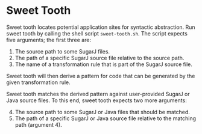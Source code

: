 Sweet Tooth
===========

Sweet tooth locates potential application sites for syntactic abstraction.
Run sweet tooth by calling the shell script `sweet-tooth.sh`.
The script expects five arguments; the first three are:

1. The source path to some SugarJ files.
2. The path of a specific SugarJ source file relative to the source path.
3. The name of a transformation rule that is part of the SugarJ source file.

Sweet tooth will then derive a pattern for code that can be generated
by the given transformation rule.

Sweet tooth matches the derived pattern against user-provided SugarJ or Java source files.
To this end, sweet tooth expects two more arguments:

4. The source path to some SugarJ or Java files that should be matched.
5. The path of a specific SugarJ or Java source file relative to the matching path (argument 4).
